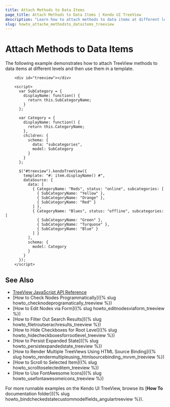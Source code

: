 ```yaml
---
title: Attach Methods to Data Items
page_title: Attach Methods to Data Items | Kendo UI TreeView
description: "Learn how to attach methods to data items at different levels of the Kendo UI TreeView widget and use them in a template."
slug: howto_attache_methodsto_dataitems_treeview
---
```


# Attach Methods to Data Items

The following example demonstrates how to attach TreeView methods to data items at different levels and then use them in a template.




```dojo
    <div id="treeview"></div>

    <script>
      var SubCategory = {
        displayName: function() {
          return this.SubCategoryName;
        }
      };

      var Category = {
        displayName: function() {
          return this.CategoryName;
        },
        children: {
          schema: {
            data: "subcategories",
            model: SubCategory
          }
        }
      };

      $("#treeview").kendoTreeView({
        template: "#: item.displayName() #",
        dataSource: {
          data: [
            { CategoryName: "Reds", status: "online", subcategories: [
              { SubCategoryName: "Yellow" },
              { SubCategoryName: "Orange" },
              { SubCategoryName: "Red" }
            ] },
            { CategoryName: "Blues", status: "offline", subcategories: [
              { SubCategoryName: "Green" },
              { SubCategoryName: "Turquose" },
              { SubCategoryName: "Blue" }
            ] }
          ],
          schema: {
            model: Category
          }
        }
      });
    </script>
```

## See Also

* [TreeView JavaScript API Reference](/api/javascript/ui/treeview)
* [How to Check Nodes Programmatically]({% slug howto_checknodeprogramatically_treeview %})
* [How to Edit Nodes via Form]({% slug howto_editnodesviaform_treeview %})
* [How to Filter Out Search Results]({% slug howto_filetroutserachresults_treeview %})
* [How to Hide Checkboxes for Root Level]({% slug howto_hidecheckboxesforrootlevel_treeview %})
* [How to Persist Expanded State]({% slug howto_persistexpandedstate_treeview %})
* [How to Render Multiple TreeViews Using HTML Source Binding]({% slug howto_rendermultipleusing_htmlsourcebinding_mvvm_treeview %})
* [How to Scroll to Selected Item]({% slug howto_scrolltoselecteditem_treeview %})
* [How to Use FontAwesome Icons]({% slug howto_usefontawesomeicons_treeview %})

For more runnable examples on the Kendo UI TreeView, browse its [**How To** documentation folder]({% slug howto_bindcheckedstatecustommodelfields_angulartreeview %}).
